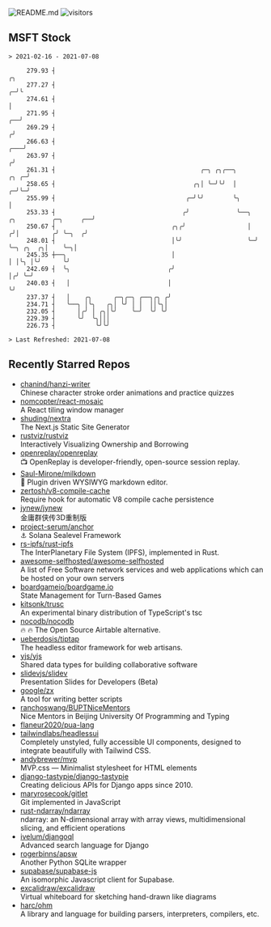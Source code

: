 ![README.md](https://github.com/Gerhut/Gerhut/workflows/README.md/badge.svg)
![visitors](https://visitors.vercel.app/Gerhut/Gerhut?token=8cf69d1f6813d272ef062726b6070c9be4ff72038cfe5a7ded7384a8da65d866)

## MSFT Stock

```
> 2021-02-16 - 2021-07-08

     279.93 ┤                                                                                                 ╭╮ 
     277.27 ┤                                                                                               ╭─╯╰ 
     274.61 ┤                                                                                               │    
     271.95 ┤                                                                                            ╭──╯    
     269.29 ┤                                                                                           ╭╯       
     266.63 ┤                                                                                       ╭───╯        
     263.97 ┤                                                                                      ╭╯            
     261.31 ┤                                        ╭─╮ ╭╮╭──╮                               ╭╮ ╭─╯             
     258.65 ┤                                      ╭╮│ ╰─╯╰╯  │                             ╭─╯╰─╯               
     255.99 ┤                                    ╭─╯╰╯        ╰╮                            │                    
     253.33 ┤                                   ╭╯             ╰──╮  ╭╮          ╭─╮     ╭──╯                    
     250.67 ┤                                ╭╮╭╯                 │ ╭╯│         ╭╯ ╰─╮  ╭╯                       
     248.01 ┤                                │╰╯                  ╰─╯ ╰─╮ ╭╮  ╭╮│    ╰─╮│                        
     245.35 ┼──╮                             │                          │ │╰╮ │╰╯      ╰╯                        
     242.69 ┤  ╰╮                           ╭╯                          │╭╯ ╰─╯                                  
     240.03 ┤   │                           │                           ╰╯                                       
     237.37 ┤   │    ╭╮      ╭─╮╭─╮ ╭──╮╭╮ ╭╯                                                                    
     234.71 ┤   ╰──╮ │╰╮   ╭╮│ ╰╯ │ │  ││╰╮│                                                                     
     232.05 ┤      │╭╯ │ ╭╮│╰╯    ╰─╯  ╰╯ ╰╯                                                                     
     229.39 ┤      ╰╯  ╰╮│││                                                                                     
     226.73 ┤           ╰╯╰╯                                                                                     

> Last Refreshed: 2021-07-08
```

## Recently Starred Repos

- [chanind/hanzi-writer](https://github.com/chanind/hanzi-writer)  
  Chinese character stroke order animations and practice quizzes
- [nomcopter/react-mosaic](https://github.com/nomcopter/react-mosaic)  
  A React tiling window manager
- [shuding/nextra](https://github.com/shuding/nextra)  
  The Next.js Static Site Generator
- [rustviz/rustviz](https://github.com/rustviz/rustviz)  
  Interactively Visualizing Ownership and Borrowing
- [openreplay/openreplay](https://github.com/openreplay/openreplay)  
  :tv: OpenReplay is developer-friendly, open-source session replay.
- [Saul-Mirone/milkdown](https://github.com/Saul-Mirone/milkdown)  
  🍼 Plugin driven WYSIWYG  markdown editor.
- [zertosh/v8-compile-cache](https://github.com/zertosh/v8-compile-cache)  
  Require hook for automatic V8 compile cache persistence
- [jynew/jynew](https://github.com/jynew/jynew)  
  金庸群侠传3D重制版
- [project-serum/anchor](https://github.com/project-serum/anchor)  
  ⚓ Solana Sealevel Framework
- [rs-ipfs/rust-ipfs](https://github.com/rs-ipfs/rust-ipfs)  
  The InterPlanetary File System (IPFS), implemented in Rust.
- [awesome-selfhosted/awesome-selfhosted](https://github.com/awesome-selfhosted/awesome-selfhosted)  
  A list of Free Software network services and web applications which can be hosted on your own servers
- [boardgameio/boardgame.io](https://github.com/boardgameio/boardgame.io)  
  State Management for Turn-Based Games
- [kitsonk/trusc](https://github.com/kitsonk/trusc)  
  An experimental binary distribution of TypeScript's tsc
- [nocodb/nocodb](https://github.com/nocodb/nocodb)  
  🔥 🔥  The Open Source Airtable alternative. 
- [ueberdosis/tiptap](https://github.com/ueberdosis/tiptap)  
  The headless editor framework for web artisans.
- [yjs/yjs](https://github.com/yjs/yjs)  
  Shared data types for building collaborative software
- [slidevjs/slidev](https://github.com/slidevjs/slidev)  
  Presentation Slides for Developers (Beta)
- [google/zx](https://github.com/google/zx)  
  A tool for writing better scripts
- [ranchoswang/BUPTNiceMentors](https://github.com/ranchoswang/BUPTNiceMentors)  
  Nice Mentors in Beijing University Of Programming and Typing 
- [flaneur2020/pua-lang](https://github.com/flaneur2020/pua-lang)  
- [tailwindlabs/headlessui](https://github.com/tailwindlabs/headlessui)  
  Completely unstyled, fully accessible UI components, designed to integrate beautifully with Tailwind CSS.
- [andybrewer/mvp](https://github.com/andybrewer/mvp)  
  MVP.css — Minimalist stylesheet for HTML elements
- [django-tastypie/django-tastypie](https://github.com/django-tastypie/django-tastypie)  
  Creating delicious APIs for Django apps since 2010.
- [maryrosecook/gitlet](https://github.com/maryrosecook/gitlet)  
  Git implemented in JavaScript
- [rust-ndarray/ndarray](https://github.com/rust-ndarray/ndarray)  
  ndarray: an N-dimensional array with array views, multidimensional slicing, and efficient operations
- [ivelum/djangoql](https://github.com/ivelum/djangoql)  
  Advanced search language for Django
- [rogerbinns/apsw](https://github.com/rogerbinns/apsw)  
  Another Python SQLite wrapper
- [supabase/supabase-js](https://github.com/supabase/supabase-js)  
  An isomorphic Javascript client for Supabase.
- [excalidraw/excalidraw](https://github.com/excalidraw/excalidraw)  
  Virtual whiteboard for sketching hand-drawn like diagrams
- [harc/ohm](https://github.com/harc/ohm)  
  A library and language for building parsers, interpreters, compilers, etc.
